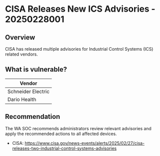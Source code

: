 # CISA Releases New ICS Advisories - 20250228001

## Overview

CISA has released multiple advisories for Industrial Control Systems (ICS) related vendors.

## What is vulnerable?

| Vendor             |
| ------------------ |
| Schneider Electric |
| Dario Health       |

## Recommendation

The WA SOC recommends administrators review relevant advisories and apply the recommended actions to all affected devices.

- CISA: <https://www.cisa.gov/news-events/alerts/2025/02/27/cisa-releases-two-industrial-control-systems-advisories>
